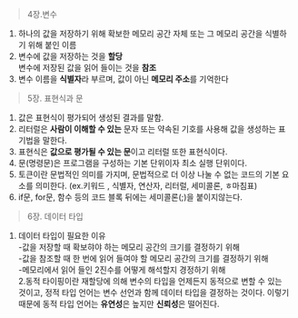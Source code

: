 > 4장.변수

1. 하나의 값을 저장하기 위해 확보한 메모리 공간 자체   또는 그 메모리 공간을 식별하기 위해 붙인 이름  
2. 변수에 값을 저장하는 것을 **할당** </br> 변수에 저장된 값을 읽어 들이는 것을 **참조** </br>
3. 변수 이름을 **식별자**라 부르며, 값이 아닌 **메모리 주소**를 기억한다

> 5장. 표현식과 문

1. 값은 표현식이 평가되어 생성된 결과를 말함.
2. 리터럴은 **사람이 이해할 수 있는** 문자 또는   약속된 기호를 사용해 값을 생성하는 표기법을 말한다.
3. 표현식은 **값으로 평가될 수 있는 문**이고 리터럴 또한 표현식이다.
4. 문(명령문)은 프로그램을 구성하는 기본 단위이자 최소 실행 단위이다.
5. 토큰이란 문법적인 의미를 가지며, 문법적으로 더 이상 나눌 수 없는 코드의 기본 요소를 의미한다.
(ex.키워드 , 식별자, 연산자, 리터럴, 세미콜론, ㅎ마침표)
6. if문, for문, 함수 등의 코드 블록 뒤에는 세미콜론(;)을 붙이지않는다.

>6장. 데이터 타입

1. 데이터 타입이 필요한 이유 </br>
-값을 저장할 때 확보햐야 하는 메모리 공간의 크기를 결정하기 위해 </br>
-값을 참조할 때 한 번에 읽어 들여야 할 메모리 공간의 크기를 결정하기 위해 </br>
-메모리에서 읽어 들인 2진수를 어떻게 해석할지 경정하기 위해 </br>
2.동적 타이핑이란 재할당에 의해 변수의 타입을 언제든지 동적으로 변할 수 있는 것이고,
정적 타입 언어는 변수 선언과 함께 데이터 타입을 결정하는 것이다. 이렇기 때문에 동적 타입 언어는 **유연성**은 높지만 **신뢰성**은 떨어진다.
